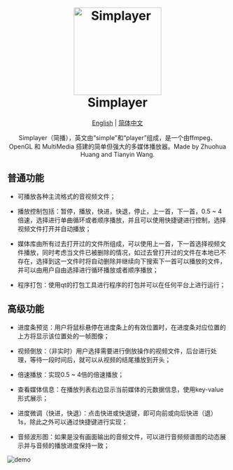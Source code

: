<h1 align="center">
  <img src="https://user-images.githubusercontent.com/71301342/177238397-d2113bbf-67e5-4ed5-916d-75ba7cf9d8b0.png" alt="Simplayer" width="200">
  <br>Simplayer<br>
</h1>
<div align="center">

  [English](README.md) | [简体中文](README.zh-CN.md)
</div>
<p align="center">
Simplayer（简播），英文由“simple”和“player”组成，是一个由ffmpeg、OpenGL 和 MultiMedia 搭建的简单但强大的多媒体播放器。Made by Zhuohua Huang and Tianyin Wang.
</p>


## 普通功能

* 可播放各种主流格式的音视频文件；

* 播放控制包括：暂停，播放，快进，快退，停止，上一首，下一首，0.5 ~ 4 倍速，选择进行单曲循环或者顺序播放，并且可以使用快捷键进行控制，选择视频文件打开并自动播放；

* 媒体库由所有过去打开过的文件所组成，可以使用上一首，下一首选择视频文件播放，同时考虑当文件已被删除的情况，如过去曾打开过的文件在本地已不存在，选择到这一文件时将自动删除并继续向下搜索下一首可以播放的文件，并可以由用户自由选择进行循环播放或者顺序播放；

* 程序打包：使用qt的打包工具进行程序的打包并可以在任何平台上进行运行；

## 高级功能

* 进度条预览：用户将鼠标悬停在进度条上的有效位置时，在进度条对应位置的上方将显示该位置处的一帧图像；

* 视频倒放：（非实时）用户选择需要进行倒放操作的视频文件，后台进行处理，等待一段时间后，就可以从视频的结尾播放到开头；

* 倍速播放：实现0.5 ~ 4倍的倍速播放；

* 查看媒体信息：在播放列表右边显示当前媒体的元数据信息，使用key-value形式展示；

* 进度微调（快进，快退）：点击快进或快退键，即可向前或向后快进（退）1s，除此之外可以通过快捷键进行实现；

* 音频波形图：如果是没有画面输出的音频文件，可以进行音频频谱图的动态展示并与音频的播放进度保持一致；


![demo](https://user-images.githubusercontent.com/78400045/172119035-a30b5d08-d148-45b4-af80-3e9b558c3d26.jpg)



